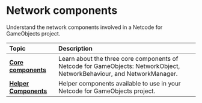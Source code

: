 # Network components

Understand the network components involved in a Netcode for GameObjects project.

| **Topic**                       | **Description**                  |
| :------------------------------ | :------------------------------- |
| **[Core components](components/core/corecomponents.md)** | Learn about the three core components of Netcode for GameObjects: NetworkObject, NetworkBehaviour, and NetworkManager. |
| **[Helper Components](components/helper/helpercomponents.md)** | Helper components available to use in your Netcode for GameObjects project. |
